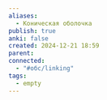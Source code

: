 ```yaml
---
aliases:
  - Коническая оболочка
publish: true
anki: false
created: 2024-12-21 18:59
parent: 
connected:
  - "#обс/linking"
tags:
  - empty
---
```

